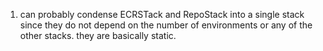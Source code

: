 1. can probably condense ECRSTack and RepoStack into a single stack since they do not depend on the number of environments or any of the other stacks. they are basically static. 